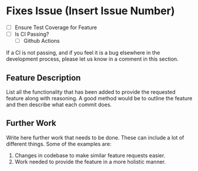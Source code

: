# Fixes Issue (Insert Issue Number)

- [ ] Ensure Test Coverage for Feature
- [ ] Is CI Passing?
  - [ ] Github Actions

If a CI is not passing, and if you feel it is a bug elsewhere in the
development process, please let us know in a comment in this section.

## Feature Description

List all the functionality that has been added to provide the requested feature
along with reasoning. A good method would be to outline the feature and then
describe what each commit does.

## Further Work

Write here further work that needs to be done. These can include a lot of
different things. Some of the examples are:

1. Changes in codebase to make similar feature requests easier.
2. Work needed to provide the feature in a more holistic manner.
